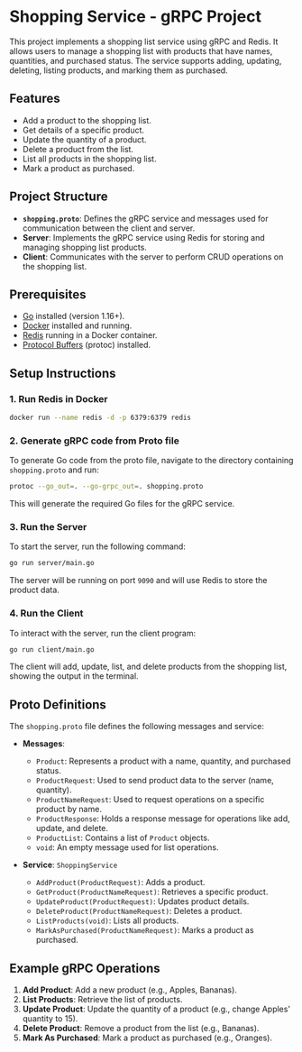 # Shopping Service - gRPC Project

This project implements a shopping list service using gRPC and Redis. It allows users to manage a shopping list with products that have names, quantities, and purchased status. The service supports adding, updating, deleting, listing products, and marking them as purchased.

## Features

- Add a product to the shopping list.
- Get details of a specific product.
- Update the quantity of a product.
- Delete a product from the list.
- List all products in the shopping list.
- Mark a product as purchased.

## Project Structure

- **`shopping.proto`**: Defines the gRPC service and messages used for communication between the client and server.
- **Server**: Implements the gRPC service using Redis for storing and managing shopping list products.
- **Client**: Communicates with the server to perform CRUD operations on the shopping list.

## Prerequisites

- [Go](https://golang.org/) installed (version 1.16+).
- [Docker](https://www.docker.com/) installed and running.
- [Redis](https://redis.io/) running in a Docker container.
- [Protocol Buffers](https://developers.google.com/protocol-buffers) (protoc) installed.

## Setup Instructions

### 1. Run Redis in Docker

```bash
docker run --name redis -d -p 6379:6379 redis
```

### 2. Generate gRPC code from Proto file

To generate Go code from the proto file, navigate to the directory containing `shopping.proto` and run:

```bash
protoc --go_out=. --go-grpc_out=. shopping.proto
```

This will generate the required Go files for the gRPC service.

### 3. Run the Server

To start the server, run the following command:

```bash
go run server/main.go
```

The server will be running on port `9090` and will use Redis to store the product data.

### 4. Run the Client

To interact with the server, run the client program:

```bash
go run client/main.go
```

The client will add, update, list, and delete products from the shopping list, showing the output in the terminal.

## Proto Definitions

The `shopping.proto` file defines the following messages and service:

- **Messages**:
    - `Product`: Represents a product with a name, quantity, and purchased status.
    - `ProductRequest`: Used to send product data to the server (name, quantity).
    - `ProductNameRequest`: Used to request operations on a specific product by name.
    - `ProductResponse`: Holds a response message for operations like add, update, and delete.
    - `ProductList`: Contains a list of `Product` objects.
    - `void`: An empty message used for list operations.

- **Service**: `ShoppingService`
    - `AddProduct(ProductRequest)`: Adds a product.
    - `GetProduct(ProductNameRequest)`: Retrieves a specific product.
    - `UpdateProduct(ProductRequest)`: Updates product details.
    - `DeleteProduct(ProductNameRequest)`: Deletes a product.
    - `ListProducts(void)`: Lists all products.
    - `MarkAsPurchased(ProductNameRequest)`: Marks a product as purchased.

## Example gRPC Operations

1. **Add Product**: Add a new product (e.g., Apples, Bananas).
2. **List Products**: Retrieve the list of products.
3. **Update Product**: Update the quantity of a product (e.g., change Apples' quantity to 15).
4. **Delete Product**: Remove a product from the list (e.g., Bananas).
5. **Mark As Purchased**: Mark a product as purchased (e.g., Oranges).
